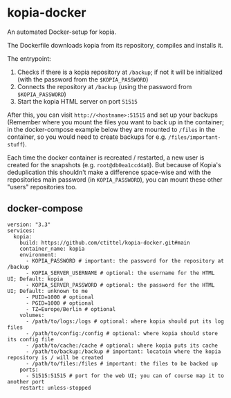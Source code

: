 # kopia-docker

An automated Docker-setup for kopia.

The Dockerfile downloads kopia from its repository, compiles and installs it.

The entrypoint:

1. Checks if there is a kopia repository at `/backup`; if not it will be initialized (with the password from the `$KOPIA_PASSWORD`)
2. Connects the repository at `/backup` (using the password from `$KOPIA_PASSWORD`)
3. Start the kopia HTML server on port `51515`

After this, you can visit `http://<hostname>:51515` and set up your backups (Remember where you mount the files you want to back up in the container; in the docker-compose example below they are mounted to `/files` in the container, so you would need to create backups for e.g. `/files/important-stuff`).

Each time the docker container is recreated / restarted, a new user is created for the snapshots (e.g. `root@db0ea1ccd4a0`).
But because of Kopia's deduplication this shouldn't make a difference space-wise and with the repositories main password (in `KOPIA_PASSWORD`), you can mount these other "users" repositories too.


## docker-compose

```
version: "3.3"
services:
  kopia:
    build: https://github.com/ctittel/kopia-docker.git#main
    container_name: kopia
    environment:
      - KOPIA_PASSWORD # important: the password for the repository at /backup
      - KOPIA_SERVER_USERNAME # optional: the username for the HTML UI; Default: kopia
      - KOPIA_SERVER_PASSWORD # optional: the password for the HTML UI; Default: unknown to me
      - PUID=1000 # optional
      - PGID=1000 # optional
      - TZ=Europe/Berlin # optional
    volumes:
      - /path/to/logs:/logs # optional: where kopia should put its log files
      - /path/to/config:/config # optional: where kopia should store its config file
      - /path/to/cache:/cache # optional: where kopia puts its cache
      - /path/to/backup:/backup # important: locatoin where the kopia repository is / will be created
      - /path/to/files:/files # important: the files to be backed up
    ports:
      - 51515:51515 # port for the web UI; you can of course map it to another port
    restart: unless-stopped
```
